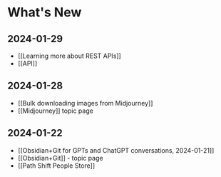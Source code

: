 # What's New

## 2024-01-29

- [[Learning more about REST APIs]]
- [[API]]

## 2024-01-28

- [[Bulk downloading images from Midjourney]]
- [[Midjourney]] topic page

## 2024-01-22

- [[Obsidian+Git for GPTs and ChatGPT conversations, 2024-01-21]]
- [[Obsidian+Git]] - topic page
- [[Path Shift People Store]]
